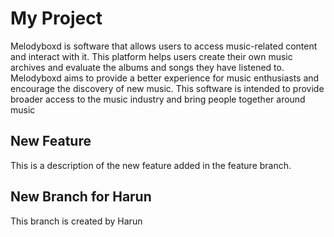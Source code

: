 # My Project
Melodyboxd is software that allows users to access music-related content and interact with it. This platform
helps users create their own music archives and evaluate the albums and songs they have listened to.
Melodyboxd aims to provide a better experience for music enthusiasts and encourage the discovery of new
music. This software is intended to provide broader access to the music industry and bring people together
around music

## New Feature
This is a description of the new feature added in the feature branch.

## New Branch for Harun
This branch is created by Harun
